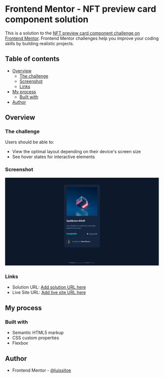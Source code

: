 # Frontend Mentor - NFT preview card component solution

This is a solution to the [NFT preview card component challenge on Frontend Mentor](https://www.frontendmentor.io/challenges/nft-preview-card-component-SbdUL_w0U). Frontend Mentor challenges help you improve your coding skills by building realistic projects.

## Table of contents

- [Overview](#overview)
  - [The challenge](#the-challenge)
  - [Screenshot](#screenshot)
  - [Links](#links)
- [My process](#my-process)
  - [Built with](#built-with)
- [Author](#author)

## Overview

### The challenge

Users should be able to:

- View the optimal layout depending on their device's screen size
- See hover states for interactive elements

### Screenshot

![](./screenshot.jpg)

### Links

- Solution URL: [Add solution URL here](https://github.com/luissitoe/nft-preview-card-component)
- Live Site URL: [Add live site URL here](https://luissitoe.github.io/nft-preview-card-component/)

## My process

### Built with

- Semantic HTML5 markup
- CSS custom properties
- Flexbox

## Author

- Frontend Mentor - [@luissitoe](https://www.frontendmentor.io/profile/luissitoe)
